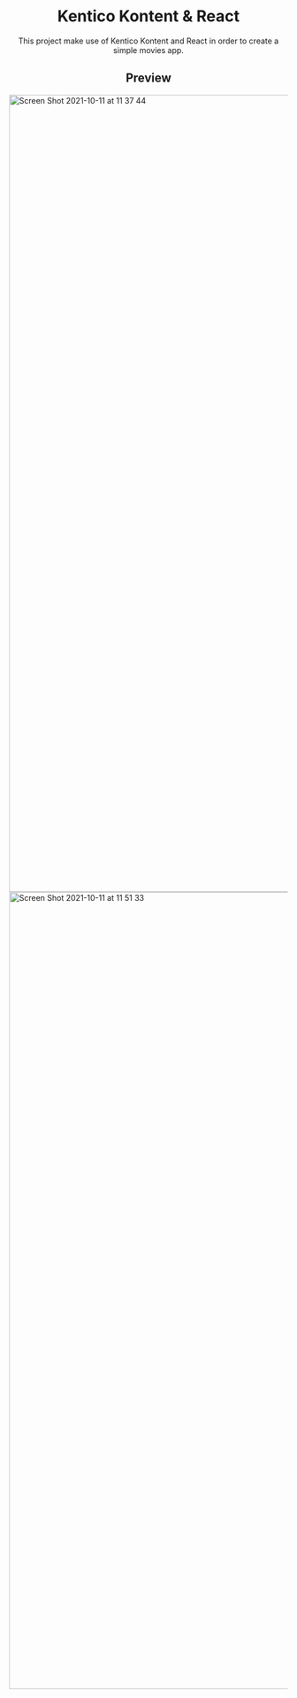 <h1 align="center">Kentico Kontent & React</h1>

<p align="center">This project make use of Kentico Kontent and React in order to create a simple movies app.</p>

<h2 align="center">Preview</h2>

<img width="1440" alt="Screen Shot 2021-10-11 at 11 37 44" src="https://user-images.githubusercontent.com/82840886/136825301-0d315469-2ced-4035-b8e0-e3be3bc101d9.png">

<img width="1440" alt="Screen Shot 2021-10-11 at 11 51 33" src="https://user-images.githubusercontent.com/82840886/136826768-59de5814-976f-4cf0-b829-81fb14bc2dc6.png">


